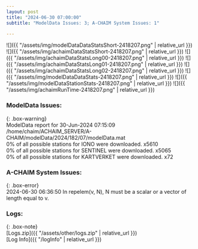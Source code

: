```yaml
---
layout: post
title: "2024-06-30 07:00:00"
subtitle: "ModelData Issues: 3; A-CHAIM System Issues: 1"

---
```


![]({{ "/assets/img/modelDataDataStatsShort-2418207.png" | relative_url }})
![]({{ "/assets/img/achaimDataStatsShort-2418207.png" | relative_url }})
![]({{ "/assets/img/achaimDataStatsLong00-2418207.png" | relative_url }})
![]({{ "/assets/img/achaimDataStatsLong01-2418207.png" | relative_url }})
![]({{ "/assets/img/achaimDataStatsLong02-2418207.png" | relative_url }})
![]({{ "/assets/img/modelDataDataStats-2418207.png" | relative_url }})
![]({{ "/assets/img/modelDataStationStats-2418207.png" | relative_url }})
![]({{ "/assets/img/achaimRunTime-2418207.png" | relative_url }})


### ModelData Issues:  
  
{: .box-warning}  
 ModelData report for 30-Jun-2024 07:15:09   
 /home/chaim/ACHAIM_SERVER/A-CHAIM/modelData/2024/182/07/modelData.mat   
 0% of all possible stations for IONO were downloaded. x5610   
 0% of all possible stations for SENTINEL were downloaded. x5065   
 0% of all possible stations for KARTVERKET were downloaded. x72   
  
### A-CHAIM System Issues:  
  
{: .box-error}  
2024-06-30 06:36:50 In repelem(v, N), N must be a scalar or a vector of length equal to v.  

### Logs:  
  
{: .box-note}  
[Logs.zip]({{ "/assets/other/logs.zip" | relative_url }})  
[Log Info]({{ "/logInfo" | relative_url }})  
